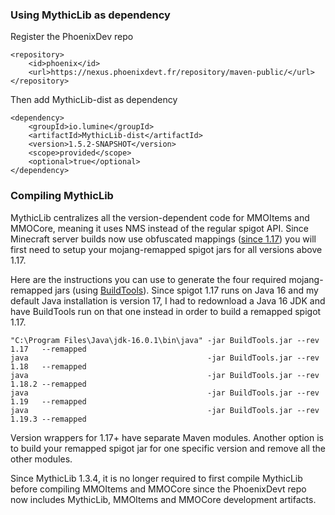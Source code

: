 
### Using MythicLib as dependency
Register the PhoenixDev repo
```
<repository>
    <id>phoenix</id>
    <url>https://nexus.phoenixdevt.fr/repository/maven-public/</url>
</repository>
```
Then add MythicLib-dist as dependency
```
<dependency>
    <groupId>io.lumine</groupId>
    <artifactId>MythicLib-dist</artifactId>
    <version>1.5.2-SNAPSHOT</version>
    <scope>provided</scope>
    <optional>true</optional>
</dependency>
```

### Compiling MythicLib
MythicLib centralizes all the version-dependent code for MMOItems and MMOCore, meaning it uses NMS instead of the regular spigot API. Since Minecraft server builds now use obfuscated mappings ([since 1.17](https://www.spigotmc.org/threads/spigot-bungeecord-1-17-1-17-1.510208/)) you will first need to setup your mojang-remapped spigot jars for all versions above 1.17.

Here are the instructions you can use to generate the four required mojang-remapped jars (using [BuildTools](https://www.spigotmc.org/wiki/buildtools/)). Since spigot 1.17 runs on Java 16 and my default Java installation is version 17, I had to redownload a Java 16 JDK and have BuildTools run on that one instead in order to build a remapped spigot 1.17.
```
"C:\Program Files\Java\jdk-16.0.1\bin\java" -jar BuildTools.jar --rev 1.17   --remapped
java                                        -jar BuildTools.jar --rev 1.18   --remapped
java                                        -jar BuildTools.jar --rev 1.18.2 --remapped
java                                        -jar BuildTools.jar --rev 1.19   --remapped
java                                        -jar BuildTools.jar --rev 1.19.3 --remapped
```

Version wrappers for 1.17+ have separate Maven modules. Another option is to build your remapped spigot jar for one specific version and remove all the other modules.

Since MythicLib 1.3.4, it is no longer required to first compile MythicLib before compiling MMOItems and MMOCore since the PhoenixDevt repo now includes MythicLib, MMOItems and MMOCore development artifacts.